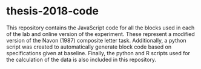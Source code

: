 # thesis-2018-code
This repository contains the JavaScript code for all the blocks used in each of the lab and online version of the experiment. These represent a modified version of the Navon (1987) composite letter task. Additionally, a python script was created to automatically generate block code based on specifications given at baseline. Finally, the python and R scripts used for the calculation of the data is also included in this repository.
